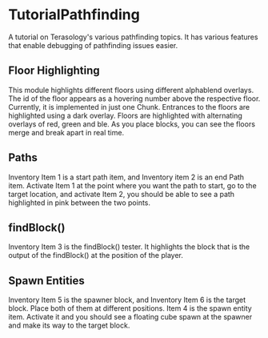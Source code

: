 # TutorialPathfinding
A tutorial on Terasology's various pathfinding topics. It has various features that enable debugging of pathfinding issues easier.

## Floor Highlighting
This module highlights different floors using different alphablend overlays. The id of the floor appears as a hovering number above the respective floor. Currently, it is implemented in just one Chunk. Entrances to the floors are highlighted using a dark overlay. Floors are highlighted with alternating overlays of red, green and ble. As you place blocks, you can see the floors merge and break apart in real time.

## Paths
Inventory Item 1 is a start path item, and Inventory item 2 is an end Path item. Activate Item 1 at the point where you want the path to start, go to the target location, and activate Item 2, you should be able to see a path highlighted in pink between the two points. 

## findBlock()
Inventory Item 3 is the findBlock() tester. It highlights the block that is the output of the findBlock() at the position of the player.

## Spawn Entities
Inventory Item 5 is the spawner block, and Inventory Item 6 is the target block. Place both of them at different positions. Item 4 is the spawn entity item. Activate it and you should see a floating cube spawn at the spawner and make its way to the target block.
